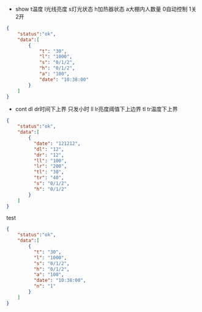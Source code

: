 - show
  t温度 l光线亮度 s灯光状态 h加热器状态 a大棚内人数量
  0自动控制 1关 2开
```json
{
    "status":"ok",
    "data":[
        {
            "t": "30",
            "l": "1000",
            "s": "0/1/2",
            "h": "0/1/2",
            "a": "100",
            "date": "10:38:00"
        }
    ]   
}
```
- cont 
  dl dr时间下上界 只发小时
  ll lr亮度阈值下上边界
  tl tr温度下上界
```  json
{
    "status":"ok",
    "data":[
        {
          "date": "121212",
          "dl": "12",
          "dr": "12",
          "ll": "100",
          "lr": "200",
          "tl": "30",
          "tr": "40",
          "s": "0/1/2",
          "h": "0/1/2"
        }
    ]
}
```

test
``` json
{
    "status":"ok",
    "data":[
        {
          "t": "30",
          "l": "1000",
          "s": "0/1/2",
          "h": "0/1/2",
          "a": "100",
          "date": "10:38:00",
          "n": "1"
        }
    ]   
}
```